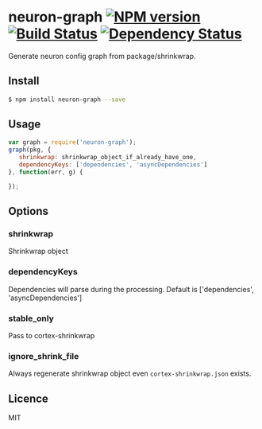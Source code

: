 # neuron-graph [![NPM version](https://badge.fury.io/js/neuron-graph.svg)](http://badge.fury.io/js/neuron-graph) [![Build Status](https://travis-ci.org/cortexjs/neuron-graph.svg?branch=master)](https://travis-ci.org/cortexjs/neuron-graph) [![Dependency Status](https://gemnasium.com/cortexjs/neuron-graph.svg)](https://gemnasium.com/cortexjs/neuron-graph)

Generate neuron config graph from package/shrinkwrap.

## Install

```bash
$ npm install neuron-graph --save
```

## Usage

```js
var graph = require('neuron-graph');
graph(pkg, {
   shrinkwrap: shrinkwrap_object_if_already_have_one,
   dependencyKeys: ['dependencies', 'asyncDependencies']
}, function(err, g) {

});
```

## Options

### shrinkwrap

Shrinkwrap object

### dependencyKeys

Dependencies will parse during the processing. Default is ['dependencies', 'asyncDependencies']

### stable_only

Pass to cortex-shrinkwrap

### ignore_shrink_file

Always regenerate shrinkwrap object even `cortex-shrinkwrap.json` exists.

## Licence

MIT
<!-- do not want to make nodeinit to complicated, you can edit this whenever you want. -->
